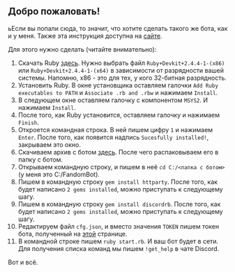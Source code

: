 ## Добро пожаловать! 
ьЕсли вы попали сюда, то значит, что хотите сделать такого же бота, как и у меня. Также эта инструкция доступна на [сайте](https://rusy233-ms.github.io/FandomBot/). 

Для этого нужно сделать (читайте внимательно):

1. Скачать Ruby [здесь](https://rubyinstaller.org/downloads/). Нужно выбрать файл `Ruby+Devkit+2.4.4-1-(x86)` или `Ruby+Devkit+2.4.4-1-(x64)` в зависимости от разрядности вашей системы. Напомню, x86 - это для тех, у кого 32-битная разрядность. 
2. Установить Ruby. В окне установщика оставляем галочки `Add Ruby executables to PATH` и `Associate .rb and .rbw` и нажимаем `Install`. 
3. В следующем окне оставляем галочку с компонентом `MSYS2`. И нажимаем `Install`. 
4. После того, как Ruby установится, оставляем галочку и нажимаем `Finish`. 
5. Откроется командная строка. В ней пишем цифру `1` и нажимаем `Enter`. После того, как появится надпись `Sucesfully installed!`, закрываем это окно. 
6. Скачиваем архив с ботом [здесь](https://github.com/Rusy233-ms/FandomBot/archive/master.zip). После чего распаковываем его в папку с ботом. 
7. Открываем командную строку, и пишем в неё `cd C:/<папка с ботом>` (у меня это C:/FandomBot). 
8. Пишем в командную строку `gem install httparty`. После того, как будет написано `2 gems installed`, можно приступать к следующему шагу. 
9. Пишем в командную строку `gem install discordrb`. После того, как будет написано `2 gems installed`, можно приступать к следующему шагу.
10. Редактируем файл `cfg.json`, и вместо значения `TOKEN` пишем токен бота, полученный на [этой](https://discordapp.com/developers/applications/me) странице. 
11. В командной строке пишем `ruby start.rb`. И ваш бот будет в сети. Для получения списка команд мы пишем `!get_help` в чате Discord. 

Вот и всё.
